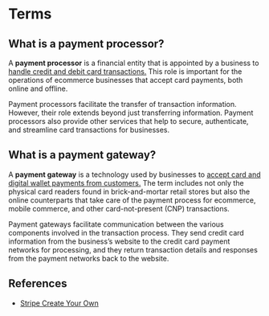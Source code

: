 # Terms

## What is a payment processor?

A **payment processor** is a financial entity that is appointed by a business to <u>handle credit and debit card transactions.</u> This role is important for the operations of ecommerce businesses that accept card payments, both online and offline.

Payment processors facilitate the transfer of transaction information. However, their role extends beyond just transferring information. Payment processors also provide other services that help to secure, authenticate, and streamline card transactions for businesses.

## What is a payment gateway?
A **payment gateway** is a technology used by businesses to <u>accept card and digital wallet payments from customers.</u> The term includes not only the physical card readers found in brick-and-mortar retail stores but also the online counterparts that take care of the payment process for ecommerce, mobile commerce, and other card-not-present (CNP) transactions.

Payment gateways facilitate communication between the various components involved in the transaction process. They send credit card information from the business’s website to the credit card payment networks for processing, and they return transaction details and responses from the payment networks back to the website.

## References

- [Stripe Create Your Own](https://stripe.com/resources/more/how-to-create-your-own-payment-gateway)